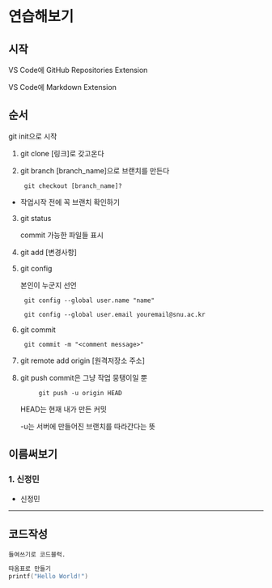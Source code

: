 # 연습해보기


## 시작
VS Code에 GitHub Repositories Extension 


VS Code에 Markdown Extension
## 순서
git init으로 시작
1. git clone [링크]로 갖고온다
2. git branch [branch_name]으로 브랜치를 만든다

        git checkout [branch_name]?

+ 작업시작 전에 꼭 브랜치 확인하기
3. git status

    commit 가능한 파일들 표시

4. git add [변경사항]

5. git config

    본인이 누군지 선언

        git config --global user.name "name"

        git config --global user.email youremail@snu.ac.kr
6. git commit

        git commit -m "<comment message>"


7. git remote add origin [원격저장소 주소]

8. git push
    commit은 그냥 작업 뭉탱이일 뿐

            git push -u origin HEAD

    HEAD는 현재 내가 만든 커밋

    -u는 서버에 만들어진 브랜치를 따라간다는 뜻


## 이름써보기
### 1. 신정민
+ 신정민

-------------
## 코드작성
    들여쓰기로 코드블럭.
``` C
따옴표로 만들기
printf("Hello World!")
``` 

